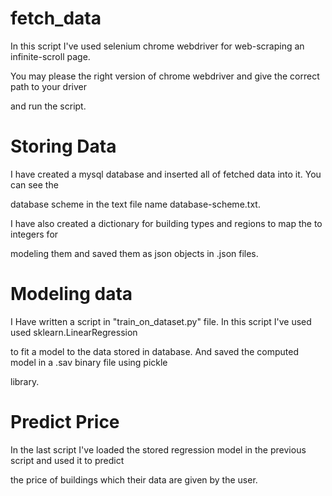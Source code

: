 # fetch_data

In this script I've used selenium chrome webdriver for web-scraping an infinite-scroll page.

You may please the right version of chrome webdriver and give the correct path to your driver

and run the script.

# Storing Data

I have created a mysql database and inserted all of fetched data into it. You can see the 

database scheme in the text file name database-scheme.txt.

I have also created a dictionary for building types and regions to map the to integers for

modeling them and saved them as json objects in .json files.


# Modeling data

I Have written a script in "train_on_dataset.py" file. In this script I've used used sklearn.LinearRegression

to fit a model to the data stored in database. And saved the computed model in a .sav binary file using pickle

library.


# Predict Price

In the last script I've loaded the stored regression model in the previous script and used it to predict 

the price of buildings which their data are given by the user.